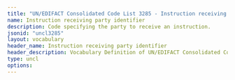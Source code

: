 ```yaml
---
title: "UN/EDIFACT Consolidated Code List 3285 - Instruction receiving party identifier (20B) JSON-LD Vocabulary"
name: Instruction receiving party identifier
description: Code specifying the party to receive an instruction.
jsonid: "uncl3285"
layout: vocabulary
header_name: Instruction receiving party identifier
header_description: Vocabulary Definition of UN/EDIFACT Consolidated Code List 3285 - Instruction receiving party identifier (20B) semantics in HTML format. JSON-LD format is available at [uncl3285.jsonld](/vocabulary/uncl3285.jsonld)
type: uncl
options:
---
```

